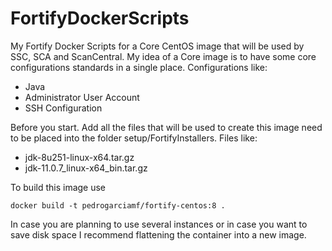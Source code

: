 # FortifyDockerScripts
My Fortify Docker Scripts for a Core CentOS image that will be used by SSC, SCA and ScanCentral. 
My idea of a Core image is to have some core configurations standards in a single place.
Configurations like:
- Java
- Administrator User Account
- SSH Configuration

Before you start.
Add all the files that will be used to create this image need to be placed into the folder setup/FortifyInstallers.
Files like:
- jdk-8u251-linux-x64.tar.gz
- jdk-11.0.7_linux-x64_bin.tar.gz

To build this image use 
``` 
docker build -t pedrogarciamf/fortify-centos:8 . 
```

In case you are planning to use several instances or in case you want to save disk space I recommend flattening the container into a new image. 

